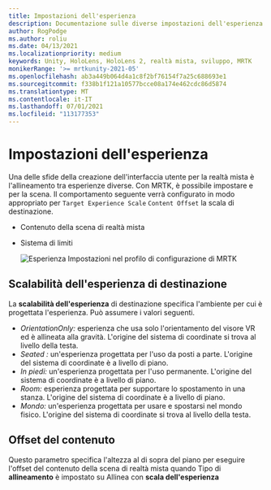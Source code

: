 ```yaml
---
title: Impostazioni dell'esperienza
description: Documentazione sulle diverse impostazioni dell'esperienza per MRTK
author: RogPodge
ms.author: roliu
ms.date: 04/13/2021
ms.localizationpriority: medium
keywords: Unity, HoloLens, HoloLens 2, realtà mista, sviluppo, MRTK
monikerRange: '>= mrtkunity-2021-05'
ms.openlocfilehash: ab3a449b064d4a1c8f2bf76154f7a25c688693e1
ms.sourcegitcommit: f338b1f121a10577bcce08a174e462cdc86d5874
ms.translationtype: MT
ms.contentlocale: it-IT
ms.lasthandoff: 07/01/2021
ms.locfileid: "113177353"
---
```

# <a name="experience-settings"></a>Impostazioni dell'esperienza

Una delle sfide della creazione dell'interfaccia utente per la realtà mista è l'allineamento tra esperienze diverse. Con MRTK, è possibile impostare e per la scena. Il comportamento seguente verrà configurato in modo appropriato per `Target Experience Scale` `Content Offset` la scala di destinazione.

- Contenuto della scena di realtà mista
- Sistema di limiti

  ![Esperienza Impostazioni nel profilo di configurazione di MRTK](../images/experience-settings/ExperienceSettings.png)

## <a name="target-experience-scale"></a>Scalabilità dell'esperienza di destinazione

La **scalabilità dell'esperienza** di destinazione specifica l'ambiente per cui è progettata l'esperienza. Può assumere i valori seguenti.

* *OrientationOnly:* esperienza che usa solo l'orientamento del visore VR ed è allineata alla gravità. L'origine del sistema di coordinate si trova al livello della testa.
* *Seated :* un'esperienza progettata per l'uso da posti a parte. L'origine del sistema di coordinate è a livello di piano.
* *In piedi:* un'esperienza progettata per l'uso permanente. L'origine del sistema di coordinate è a livello di piano.
* *Room:* esperienza progettata per supportare lo spostamento in una stanza. L'origine del sistema di coordinate è a livello di piano.
* *Mondo:* un'esperienza progettata per usare e spostarsi nel mondo fisico. L'origine del sistema di coordinate si trova al livello della testa.

## <a name="content-offset"></a>Offset del contenuto

Questo parametro specifica l'altezza al [](scene-content.md) di sopra del piano per eseguire l'offset del contenuto della scena di realtà mista quando Tipo di **allineamento** è impostato su Allinea con **scala dell'esperienza**
